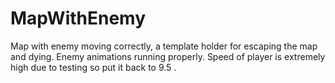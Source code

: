 # MapWithEnemy
 Map with enemy moving correctly, a template holder for escaping the map and dying. Enemy animations running properly. Speed of player is extremely high due to testing so put it back to 9.5 .
